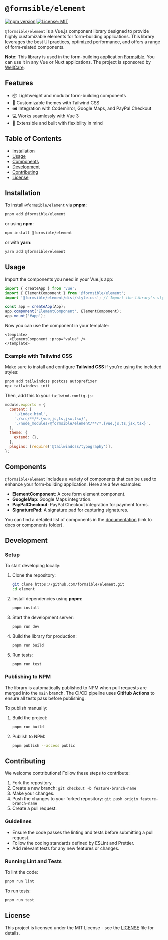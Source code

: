 # `@formsible/element`

[![npm version](https://badge.fury.io/js/%40formsible%2Felement.svg)](https://badge.fury.io/js/%40formsible%2Felement)
[![License: MIT](https://img.shields.io/badge/License-MIT-yellow.svg)](https://opensource.org/licenses/MIT)

`@formsible/element` is a Vue.js component library designed to provide highly customizable elements for form-building applications. This library leverages the best UI practices, optimized performance, and offers a range of form-related components.

**Note:** This library is used in the form-building application [Formsible](https://formsible.com). You can use it in any Vue or Nuxt applications. The project is sponsored by [WellCare](https://wellcare.vn).

## Features

- 📦 Lightweight and modular form-building components
- 🎨 Customizable themes with Tailwind CSS
- 🖼️ Integration with Codemirror, Google Maps, and PayPal Checkout
- 💻 Works seamlessly with Vue 3
- 🔌 Extensible and built with flexibility in mind

## Table of Contents

- [Installation](#installation)
- [Usage](#usage)
- [Components](#components)
- [Development](#development)
- [Contributing](#contributing)
- [License](#license)

## Installation

To install `@formsible/element` via **pnpm**:

```bash
pnpm add @formsible/element
```

or using **npm**:

```bash
npm install @formsible/element
```

or with **yarn**:

```bash
yarn add @formsible/element
```

## Usage

Import the components you need in your Vue.js app:

```javascript
import { createApp } from 'vue';
import { ElementComponent } from '@formsible/element';
import '@formsible/element/dist/style.css'; // Import the library's styles

const app = createApp(App);
app.component('ElementComponent', ElementComponent);
app.mount('#app');
```

Now you can use the component in your template:

```vue
<template>
  <ElementComponent :prop="value" />
</template>
```

### Example with Tailwind CSS

Make sure to install and configure **Tailwind CSS** if you're using the included styles:

```bash
pnpm add tailwindcss postcss autoprefixer
npx tailwindcss init
```

Then, add this to your `tailwind.config.js`:

```javascript
module.exports = {
  content: [
    './index.html',
    './src/**/*.{vue,js,ts,jsx,tsx}',
    './node_modules/@formsible/element/**/*.{vue,js,ts,jsx,tsx}',
  ],
  theme: {
    extend: {},
  },
  plugins: [require('@tailwindcss/typography')],
};
```

## Components

`@formsible/element` includes a variety of components that can be used to enhance your form-building application. Here are a few examples:

- **ElementComponent**: A core form element component.
- **GoogleMap**: Google Maps integration.
- **PayPalCheckout**: PayPal Checkout integration for payment forms.
- **SignaturePad**: A signature pad for capturing signatures.

You can find a detailed list of components in the [documentation](#) (link to docs or components folder).

## Development

### Setup

To start developing locally:

1. Clone the repository:
   ```bash
   git clone https://github.com/formsible/element.git
   cd element
   ```

2. Install dependencies using **pnpm**:
   ```bash
   pnpm install
   ```

3. Start the development server:
   ```bash
   pnpm run dev
   ```

4. Build the library for production:
   ```bash
   pnpm run build
   ```

5. Run tests:
   ```bash
   pnpm run test
   ```

### Publishing to NPM

The library is automatically published to NPM when pull requests are merged into the `main` branch. The CI/CD pipeline uses **GitHub Actions** to ensure all tests pass before publishing.

To publish manually:

1. Build the project:
   ```bash
   pnpm run build
   ```

2. Publish to NPM:
   ```bash
   pnpm publish --access public
   ```

## Contributing

We welcome contributions! Follow these steps to contribute:

1. Fork the repository.
2. Create a new branch: `git checkout -b feature-branch-name`
3. Make your changes.
4. Push the changes to your forked repository: `git push origin feature-branch-name`
5. Create a pull request.

### Guidelines

- Ensure the code passes the linting and tests before submitting a pull request.
- Follow the coding standards defined by ESLint and Prettier.
- Add relevant tests for any new features or changes.

### Running Lint and Tests

To lint the code:

```bash
pnpm run lint
```

To run tests:

```bash
pnpm run test
```

## License

This project is licensed under the MIT License - see the [LICENSE](LICENSE) file for details.